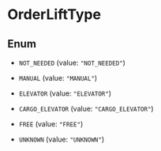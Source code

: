 

# OrderLiftType

## Enum


* `NOT_NEEDED` (value: `"NOT_NEEDED"`)

* `MANUAL` (value: `"MANUAL"`)

* `ELEVATOR` (value: `"ELEVATOR"`)

* `CARGO_ELEVATOR` (value: `"CARGO_ELEVATOR"`)

* `FREE` (value: `"FREE"`)

* `UNKNOWN` (value: `"UNKNOWN"`)



